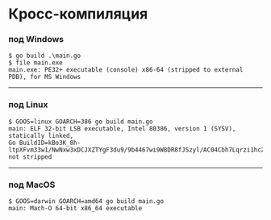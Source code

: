 # Кросс-компиляция

### под Windows
    $ go build .\main.go
    $ file main.exe
    main.exe: PE32+ executable (console) x86-64 (stripped to external PDB), for MS Windows

---

### под Linux 
    $ GOOS=linux GOARCH=386 go build main.go
    main: ELF 32-bit LSB executable, Intel 80386, version 1 (SYSV), statically linked, 
    Go BuildID=kBo3K_8h-ltpXFvm33w1/NwNxw3xDCJXZTYgF3du9/9b4467wi9W8DR8fJSzyl/AC04Cbh7Lqrzi1hcZsAi, not stripped

---

### под MacOS
    $ GOOS=darwin GOARCH=amd64 go build main.go
    main: Mach-O 64-bit x86_64 executable
